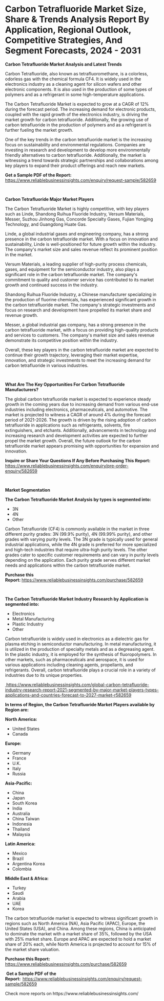 <p><h1>Carbon Tetrafluoride Market Size, Share & Trends Analysis Report By Application, Regional Outlook, Competitive Strategies, And Segment Forecasts, 2024 - 2031</h1></p><p><strong>Carbon Tetrafluoride Market Analysis and Latest Trends</strong></p>
<p><p>Carbon Tetrafluoride, also known as tetrafluoromethane, is a colorless, odorless gas with the chemical formula CF4. It is widely used in the electronics industry as a cleaning agent for silicon wafers and other electronic components. It is also used in the production of some types of polymers and as a refrigerant in some high-temperature applications.</p><p>The Carbon Tetrafluoride Market is expected to grow at a CAGR of 12% during the forecast period. The increasing demand for electronic products, coupled with the rapid growth of the electronics industry, is driving the market growth for carbon tetrafluoride. Additionally, the growing use of carbon tetrafluoride in the production of polymers and as a refrigerant is further fueling the market growth.</p><p>One of the key trends in the carbon tetrafluoride market is the increasing focus on sustainability and environmental regulations. Companies are investing in research and development to develop more environmentally friendly alternatives to carbon tetrafluoride. Additionally, the market is witnessing a trend towards strategic partnerships and collaborations among key players to expand their product offerings and reach new markets.</p></p>
<p><strong>Get a Sample PDF of the Report:&nbsp;</strong> <a href="https://www.reliablebusinessinsights.com/enquiry/request-sample/582659">https://www.reliablebusinessinsights.com/enquiry/request-sample/582659</a></p>
<p>&nbsp;</p>
<p><strong>Carbon Tetrafluoride Major Market Players</strong></p>
<p><p>The Carbon Tetrafluoride Market is highly competitive, with key players such as Linde, Shandong Ruihua Fluoride Industry, Versum Materials, Messer, Suzhou Jinhong Gas, Concorde Specialty Gases, Fujian Yongjing Technology, and Guangdong Huate Gas.</p><p>Linde, a global industrial gases and engineering company, has a strong presence in the carbon tetrafluoride market. With a focus on innovation and sustainability, Linde is well-positioned for future growth within the industry. The company's market size and sales revenue reflect its prominent position in the market.</p><p>Versum Materials, a leading supplier of high-purity process chemicals, gases, and equipment for the semiconductor industry, also plays a significant role in the carbon tetrafluoride market. The company's commitment to quality and customer service has contributed to its market growth and continued success in the industry.</p><p>Shandong Ruihua Fluoride Industry, a Chinese manufacturer specializing in the production of fluorine chemicals, has experienced significant growth in the carbon tetrafluoride market. The company's strategic investments and focus on research and development have propelled its market share and revenue growth.</p><p>Messer, a global industrial gas company, has a strong presence in the carbon tetrafluoride market, with a focus on providing high-quality products and services to customers. The company's market size and sales revenue demonstrate its competitive position within the industry.</p><p>Overall, these key players in the carbon tetrafluoride market are expected to continue their growth trajectory, leveraging their market expertise, innovation, and strategic investments to meet the increasing demand for carbon tetrafluoride in various industries.</p></p>
<p>&nbsp;</p>
<p><strong>What Are The Key Opportunities For Carbon Tetrafluoride Manufacturers?</strong></p>
<p><p>The global carbon tetrafluoride market is expected to experience steady growth in the coming years due to increasing demand from various end-use industries including electronics, pharmaceuticals, and automotive. The market is projected to witness a CAGR of around 4% during the forecast period of 2021-2026. The growth is driven by the rising adoption of carbon tetrafluoride in applications such as refrigerants, solvents, fire extinguishers, and etchants. Additionally, advancements in technology and increasing research and development activities are expected to further propel the market growth. Overall, the future outlook for the carbon tetrafluoride market appears promising with opportunities for expansion and innovation.</p></p>
<p><strong>Inquire or Share Your Questions If Any Before Purchasing This Report:</strong> <a href="https://www.reliablebusinessinsights.com/enquiry/pre-order-enquiry/582659">https://www.reliablebusinessinsights.com/enquiry/pre-order-enquiry/582659</a></p>
<p>&nbsp;</p>
<p><strong>Market Segmentation</strong></p>
<p><strong>The Carbon Tetrafluoride Market Analysis by types is segmented into:</strong></p>
<p><ul><li>3N</li><li>4N</li><li>Other</li></ul></p>
<p><p>Carbon Tetrafluoride (CF4) is commonly available in the market in three different purity grades: 3N (99.9% purity), 4N (99.99% purity), and other grades with varying purity levels. The 3N grade is typically used for general industrial applications, while the 4N grade is preferred for more specialized and high-tech industries that require ultra-high purity levels. The other grades cater to specific customer requirements and can vary in purity levels depending on the application. Each purity grade serves different market needs and applications within the carbon tetrafluoride market.</p></p>
<p><strong>Purchase this Report:&nbsp;</strong><a href="https://www.reliablebusinessinsights.com/purchase/582659">https://www.reliablebusinessinsights.com/purchase/582659</a></p>
<p>&nbsp;</p>
<p><strong>The Carbon Tetrafluoride Market Industry Research by Application is segmented into:</strong></p>
<p><ul><li>Electronics</li><li>Metal Manufacturing</li><li>Plastic Industry</li><li>Other</li></ul></p>
<p><p>Carbon tetrafluoride is widely used in electronics as a dielectric gas for plasma etching in semiconductor manufacturing. In metal manufacturing, it is utilized in the production of specialty metals and as a degreasing agent. In the plastic industry, it is employed for the synthesis of fluoropolymers. In other markets, such as pharmaceuticals and aerospace, it is used for various applications including cleaning agents, propellants, and refrigerants. Overall, carbon tetrafluoride plays a crucial role in a variety of industries due to its unique properties.</p></p>
<p><a href="https://www.reliablebusinessinsights.com/global-carbon-tetrafluoride-industry-research-report-2021-segmented-by-major-market-players-types-applications-and-countries-forecast-to-2027-market-r582659">&nbsp;https://www.reliablebusinessinsights.com/global-carbon-tetrafluoride-industry-research-report-2021-segmented-by-major-market-players-types-applications-and-countries-forecast-to-2027-market-r582659</a></p>
<p><strong>In terms of Region, the Carbon Tetrafluoride Market Players available by Region are:</strong></p>
<p>
    <p> <strong> North America: </strong>
        <ul>
            <li>United States</li>
            <li>Canada</li>
        </ul>
        </p> 
    <p> <strong> Europe: </strong>
        <ul>
            <li>Germany</li>
            <li>France</li>
            <li>U.K.</li>
            <li>Italy</li>
            <li>Russia</li>
        </ul>
        </p> 
    <p> <strong> Asia-Pacific: </strong>
        <ul>
            <li>China</li>
            <li>Japan</li>
            <li>South Korea</li>
            <li>India</li>
            <li>Australia</li>
            <li>China Taiwan</li>
            <li>Indonesia</li>
            <li>Thailand</li>
            <li>Malaysia</li>
        </ul>
        </p> 
    <p> <strong> Latin America: </strong>
        <ul>
            <li>Mexico</li>
            <li>Brazil</li>
            <li>Argentina Korea</li>
            <li>Colombia</li>
        </ul>
        </p> 
    <p> <strong> Middle East & Africa: </strong>
        <ul>
            <li>Turkey</li>
            <li>Saudi</li>
            <li>Arabia</li>
            <li>UAE</li>
            <li>Korea</li>
        </ul>
    </p>
    </p>
<p><p>The carbon tetrafluoride market is expected to witness significant growth in regions such as North America (NA), Asia Pacific (APAC), Europe, the United States (USA), and China. Among these regions, China is anticipated to dominate the market with a market share of 35%, followed by the USA with 25% market share. Europe and APAC are expected to hold a market share of 20% each, while North America is projected to account for 15% of the market share valuation.</p></p>
<p><strong>Purchase this Report: </strong><a href="https://www.reliablebusinessinsights.com/purchase/582659">https://www.reliablebusinessinsights.com/purchase/582659</a></p>
<p>&nbsp;<strong>Get a Sample PDF of the Report:&nbsp;&nbsp;</strong><a href="https://www.reliablebusinessinsights.com/enquiry/request-sample/582659">https://www.reliablebusinessinsights.com/enquiry/request-sample/582659</a></p>
<p><strong></strong></p>
<p>Check more reports on https://www.reliablebusinessinsights.com/</p>